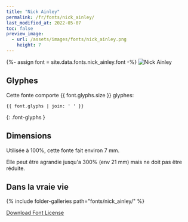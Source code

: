 ```yaml
---
title: "Nick Ainley"
permalink: /fr/fonts/nick_ainley/
last_modified_at: 2022-05-07
toc: false
preview_image:
  - url: /assets/images/fonts/nick_ainley.png
    height: 7
---
```

{%- assign font = site.data.fonts.nick_ainley.font -%}
![Nick Ainley](/assets/images/fonts/nick_ainley.png)

## Glyphes

Cette fonte comporte  {{ font.glyphs.size }} glyphes:

```
{{ font.glyphs | join: ' ' }}
```
{: .font-glyphs }

## Dimensions

Utilisée à 100%, cette fonte fait environ 7 mm.

Elle peut être agrandie jusqu'a 300% (env 21 mm) mais ne doit pas être réduite.

## Dans la vraie vie

{% include folder-galleries path="fonts/nick_ainley/" %}



[Download Font License](https://github.com/inkstitch/inkstitch/tree/main/fonts/nick_ainley/LICENSE)
